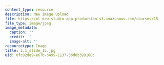 ```yaml
---
content_type: resource
description: New image Upload
file: https://ol-ocw-studio-app-production.s3.amazonaws.com/courses/15-s21-nuts-and-bolts-of-business-plans-january-iap-2014/0fc02de9e67bb49911373bd8b390168c_2.1_slide_15.jpg
file_type: image/jpeg
image_metadata:
  caption: ''
  credit: ''
  image-alt: ''
resourcetype: Image
title: 2.1_slide_15.jpg
uid: 0fc02de9-e67b-b499-1137-3bd8b390168c
---
```

